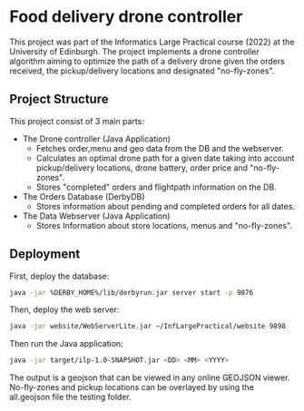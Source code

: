 # Food delivery drone controller

This project was part of the Informatics Large Practical course (2022) at the University of Edinburgh. The project implements a drone controller algorithm aiming to optimize the path of a delivery drone given the orders received, the pickup/delivery locations and designated "no-fly-zones".

## Project Structure

This project consist of 3 main parts:
- The Drone controller (Java Application)
  - Fetches order,menu and geo data from the DB and the webserver.
  - Calculates an optimal drone path for a given date taking into account pickup/delivery locations, drone battery, order price and "no-fly-zones".
  - Stores "completed" orders and flightpath information on the DB.
- The Orders Database (DerbyDB)
  - Stores information about pending and completed orders for all dates.
- The Data Webserver (Java Application)
  - Stores Information about store locations, menus and "no-fly-zones".

## Deployment

First, deploy the database:

```bash
java -jar %DERBY_HOME%/lib/derbyrun.jar server start -p 9876
```

Then, deploy the web server:
```bash
java -jar website/WebServerLite.jar ∼/InfLargePractical/website 9898
```

Then run the Java application:

```bash
java -jar target/ilp-1.0-SNAPSHOT.jar <DD> <MM> <YYYY>
```

The output is a geojson that can be viewed in any online GEOJSON viewer. No-fly-zones and pickup locations can be overlayed by using the all.geojson file the testing folder. 